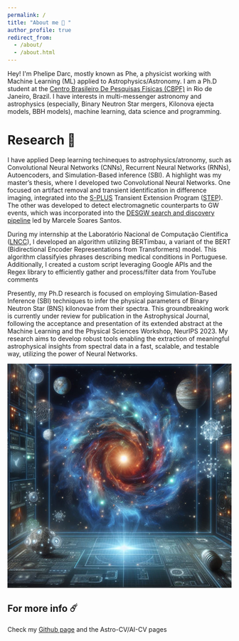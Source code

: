 ```yaml
---
permalink: /
title: "About me 🌠 "
author_profile: true
redirect_from: 
  - /about/
  - /about.html
---
```


Hey! I'm Phelipe Darc, mostly known as Phe, a physicist working with Machine Learning (ML) applied to Astrophysics/Astronomy. I am a Ph.D student at the [Centro Brasileiro De Pesquisas Físicas (CBPF)](https://www.gov.br/cbpf/pt-br/o-cbpf/biografia) in Rio de Janeiro, Brazil. I have interests in multi-messenger astronomy and astrophysics (especially, Binary Neutron Star mergers, Kilonova ejecta models, BBH models), machine learning, data science and programming. 

Research 🌌
======

I have applied Deep learning techineques to astrophysics/atronomy, such as Convolutional Neural Networks (CNNs), Recurrent Neural Networks (RNNs), Autoencoders, and Simulation-Based inference (SBI). 
A highlight was my master’s thesis, where I developed two Convolutional Neural Networks. One focused on artifact removal and transient identification in difference imaging, integrated into the [S-PLUS](https://www.splus.iag.usp.br/) Transient Extension Program ([STEP](https://arxiv.org/abs/2312.15057)). The other was developed to detect electromagnetic counterparts to GW events, which was incorporated into the [DESGW search and discovery pipeline](https://www.sciencedirect.com/science/article/pii/S2213133720300792) led by Marcele Soares Santos. 

During my internship at the Laboratório Nacional de Computação Científica ([LNCC](https://www.gov.br/lncc/pt-br/acesso-a-informacao/institucional/o-lncc-1)), I developed an algorithm utilizing BERTimbau, a variant of the BERT (Bidirectional Encoder Representations from Transformers) model. This algorithm classifyies phrases describing medical conditions in Portuguese. Additionally, I created a custom script leveraging Google APIs and the Regex library to efficiently gather and process/filter data from YouTube comments

Presently, my Ph.D research is focused on employing Simulation-Based Inference (SBI) techniques to infer the physical parameters of Binary Neutron Star (BNS) kilonovae from their spectra. This groundbreaking work is currently under review for publication in the Astrophysical Journal, following the acceptance and presentation of its extended abstract at the Machine Learning and the Physical Sciences Workshop, NeurIPS 2023. My research aims to develop robust tools enabling the extraction of meaningful astrophysical insights from spectral data in a fast, scalable, and testable way, utilizing the power of Neural Networks.


![Random image genereted by AI](/images/sala.jpg)

For more info ☄️
-----
Check my [Github page](https://github.com/phelipedarc) and the Astro-CV/AI-CV pages
